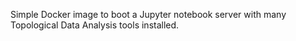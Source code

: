 Simple Docker image to boot a Jupyter notebook server with many Topological Data
Analysis tools installed.
